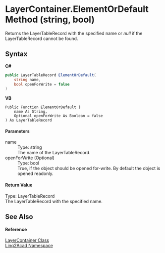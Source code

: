 # LayerContainer.ElementOrDefault Method (string, bool)
 

Returns the LayerTableRecord with the specified name or <i>null</i> if the LayerTableRecord cannot be found.

## Syntax

**C#**<br />
``` C#
public LayerTableRecord ElementOrDefault(
	string name,
	bool openForWrite = false
)
```

**VB**<br />
``` VB
Public Function ElementOrDefault ( 
	name As String,
	Optional openForWrite As Boolean = false
) As LayerTableRecord
```


#### Parameters
<dl><dt>name</dt><dd>Type: string<br />The name of the LayerTableRecord.</dd><dt>openForWrite (Optional)</dt><dd>Type: bool<br />True, if the object should be opened for-write. By default the object is opened readonly.</dd></dl>

#### Return Value
Type: LayerTableRecord<br />The LayerTableRecord with the specified name.

## See Also


#### Reference
<a href="T_Linq2Acad_LayerContainer.md">LayerContainer Class</a><br /><a href="N_Linq2Acad.md">Linq2Acad Namespace</a><br />
